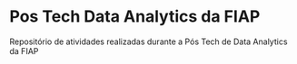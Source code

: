 # Pos Tech Data Analytics da FIAP
Repositório de atividades realizadas durante a Pós Tech de Data Analytics da FIAP
